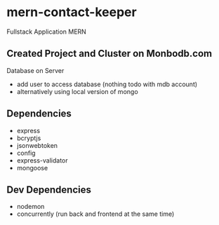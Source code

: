 # mern-contact-keeper
Fullstack Application MERN

## Created Project and Cluster on Monbodb.com
Database on Server
* add user to access database (nothing todo with mdb account)
* alternatively using local version of mongo 

## Dependencies
* express
* bcryptjs
* jsonwebtoken
* config
* express-validator
* mongoose

## Dev Dependencies
* nodemon
* concurrently (run back and frontend at the same time)

